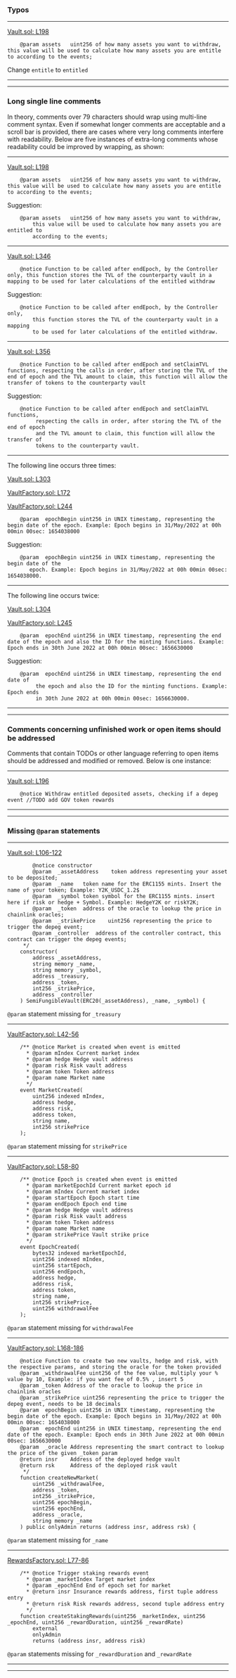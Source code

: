### Typos
___
[Vault.sol: L198](https://github.com/code-423n4/2022-09-y2k-finance/blob/2175c044af98509261e4147edeb48e1036773771/src/Vault.sol#L198)
```solidity
    @param assets   uint256 of how many assets you want to withdraw, this value will be used to calculate how many assets you are entitle to according to the events;
```
Change `entitle` to `entitled`
___
___

### Long single line comments 
In theory, comments over 79 characters should wrap using multi-line comment syntax. Even if somewhat longer comments are acceptable and a scroll bar is provided, there are cases where very long comments interfere with readability. Below are five instances of extra-long comments whose readability could be improved by wrapping, as shown:
___
[Vault.sol: L198](https://github.com/code-423n4/2022-09-y2k-finance/blob/2175c044af98509261e4147edeb48e1036773771/src/Vault.sol#L198)
```solidity
    @param assets   uint256 of how many assets you want to withdraw, this value will be used to calculate how many assets you are entitle to according to the events;
```
Suggestion:
```solidity
    @param assets   uint256 of how many assets you want to withdraw,
        this value will be used to calculate how many assets you are entitled to
        according to the events;
```
___
[Vault.sol: L346](https://github.com/code-423n4/2022-09-y2k-finance/blob/2175c044af98509261e4147edeb48e1036773771/src/Vault.sol#L346)
```solidity
    @notice Function to be called after endEpoch, by the Controller only, this function stores the TVL of the counterparty vault in a mapping to be used for later calculations of the entitled withdraw
```
Suggestion:
```solidity
    @notice Function to be called after endEpoch, by the Controller only, 
        this function stores the TVL of the counterparty vault in a mapping 
        to be used for later calculations of the entitled withdraw.
```
___
[Vault.sol: L356](https://github.com/code-423n4/2022-09-y2k-finance/blob/2175c044af98509261e4147edeb48e1036773771/src/Vault.sol#L356)
```solidity
    @notice Function to be called after endEpoch and setClaimTVL functions, respecting the calls in order, after storing the TVL of the end of epoch and the TVL amount to claim, this function will allow the transfer of tokens to the counterparty vault
```
Suggestion:
```solidity
    @notice Function to be called after endEpoch and setClaimTVL functions, 
         respecting the calls in order, after storing the TVL of the end of epoch
         and the TVL amount to claim, this function will allow the transfer of
         tokens to the counterparty vault.
```
___
The following line occurs three times:

[Vault.sol: L303](https://github.com/code-423n4/2022-09-y2k-finance/blob/2175c044af98509261e4147edeb48e1036773771/src/Vault.sol#L303)

[VaultFactory.sol: L172](https://github.com/code-423n4/2022-09-y2k-finance/blob/2175c044af98509261e4147edeb48e1036773771/src/VaultFactory.sol#L172)

[VaultFactory.sol: L244](https://github.com/code-423n4/2022-09-y2k-finance/blob/2175c044af98509261e4147edeb48e1036773771/src/VaultFactory.sol#L244)
```solidity
    @param  epochBegin uint256 in UNIX timestamp, representing the begin date of the epoch. Example: Epoch begins in 31/May/2022 at 00h 00min 00sec: 1654038000
```
Suggestion:
```solidity
    @param  epochBegin uint256 in UNIX timestamp, representing the begin date of the
       epoch. Example: Epoch begins in 31/May/2022 at 00h 00min 00sec: 1654038000.
```
___
The following line occurs twice:

[Vault.sol: L304](https://github.com/code-423n4/2022-09-y2k-finance/blob/2175c044af98509261e4147edeb48e1036773771/src/Vault.sol#L304)

[VaultFactory.sol: L245](https://github.com/code-423n4/2022-09-y2k-finance/blob/2175c044af98509261e4147edeb48e1036773771/src/VaultFactory.sol#L245)
```solidity
    @param  epochEnd uint256 in UNIX timestamp, representing the end date of the epoch and also the ID for the minting functions. Example: Epoch ends in 30th June 2022 at 00h 00min 00sec: 1656630000
```
Suggestion:
```solidity
    @param  epochEnd uint256 in UNIX timestamp, representing the end date of
         the epoch and also the ID for the minting functions. Example: Epoch ends
         in 30th June 2022 at 00h 00min 00sec: 1656630000.
```
___
___

### Comments concerning unfinished work or open items should be addressed
Comments that contain TODOs or other language referring to open items should be addressed and modified or removed. Below is one instance:
___
[Vault.sol: L196](https://github.com/code-423n4/2022-09-y2k-finance/blob/2175c044af98509261e4147edeb48e1036773771/src/Vault.sol#L196)
```solidity
    @notice Withdraw entitled deposited assets, checking if a depeg event //TODO add GOV token rewards
```
___
___

### Missing `@param` statements
___
[Vault.sol: L106-122](https://github.com/code-423n4/2022-09-y2k-finance/blob/2175c044af98509261e4147edeb48e1036773771/src/Vault.sol#L106-L122)
```solidity
        @notice constructor
        @param  _assetAddress    token address representing your asset to be deposited;
        @param  _name   token name for the ERC1155 mints. Insert the name of your token; Example: Y2K_USDC_1.2$
        @param  _symbol token symbol for the ERC1155 mints. insert here if risk or hedge + Symbol. Example: HedgeY2K or riskY2K;
        @param  _token  address of the oracle to lookup the price in chainlink oracles;
        @param  _strikePrice    uint256 representing the price to trigger the depeg event;
        @param _controller  address of the controller contract, this contract can trigger the depeg events;
     */
    constructor(
        address _assetAddress,
        string memory _name,
        string memory _symbol,
        address _treasury,
        address _token,
        int256 _strikePrice,
        address _controller
    ) SemiFungibleVault(ERC20(_assetAddress), _name, _symbol) {
```
`@param` statement missing for `_treasury`
___
[VaultFactory.sol: L42-56](https://github.com/code-423n4/2022-09-y2k-finance/blob/2175c044af98509261e4147edeb48e1036773771/src/VaultFactory.sol#L42-L56)
```solidity
    /** @notice Market is created when event is emitted
      * @param mIndex Current market index
      * @param hedge Hedge vault address
      * @param risk Risk vault address
      * @param token Token address
      * @param name Market name
      */ 
    event MarketCreated(
        uint256 indexed mIndex,
        address hedge,
        address risk,
        address token,
        string name,
        int256 strikePrice
    );
```
`@param` statement missing for `strikePrice`
___
[VaultFactory.sol: L58-80](https://github.com/code-423n4/2022-09-y2k-finance/blob/2175c044af98509261e4147edeb48e1036773771/src/VaultFactory.sol#L58-L80)
```solidity
    /** @notice Epoch is created when event is emitted
      * @param marketEpochId Current market epoch id
      * @param mIndex Current market index
      * @param startEpoch Epoch start time
      * @param endEpoch Epoch end time
      * @param hedge Hedge vault address
      * @param risk Risk vault address
      * @param token Token address
      * @param name Market name
      * @param strikePrice Vault strike price
      */
    event EpochCreated(
        bytes32 indexed marketEpochId,
        uint256 indexed mIndex,
        uint256 startEpoch,
        uint256 endEpoch,
        address hedge,
        address risk,
        address token,
        string name,
        int256 strikePrice,
        uint256 withdrawalFee
    );
```
`@param` statement missing for `withdrawalFee`
___
[VaultFactory.sol: L168-186](https://github.com/code-423n4/2022-09-y2k-finance/blob/2175c044af98509261e4147edeb48e1036773771/src/VaultFactory.sol#L168-L186)
```solidity
    @notice Function to create two new vaults, hedge and risk, with the respective params, and storing the oracle for the token provided
    @param _withdrawalFee uint256 of the fee value, multiply your % value by 10, Example: if you want fee of 0.5% , insert 5
    @param _token Address of the oracle to lookup the price in chainlink oracles
    @param _strikePrice uint256 representing the price to trigger the depeg event, needs to be 18 decimals
    @param  epochBegin uint256 in UNIX timestamp, representing the begin date of the epoch. Example: Epoch begins in 31/May/2022 at 00h 00min 00sec: 1654038000
    @param  epochEnd uint256 in UNIX timestamp, representing the end date of the epoch. Example: Epoch ends in 30th June 2022 at 00h 00min 00sec: 1656630000
    @param  _oracle Address representing the smart contract to lookup the price of the given _token param
    @return insr    Address of the deployed hedge vault
    @return rsk     Address of the deployed risk vault
     */
    function createNewMarket(
        uint256 _withdrawalFee,
        address _token,
        int256 _strikePrice,
        uint256 epochBegin,
        uint256 epochEnd,
        address _oracle,
        string memory _name
    ) public onlyAdmin returns (address insr, address rsk) {
```
`@param` statement missing for `_name`
___
[RewardsFactory.sol: L77-86](https://github.com/code-423n4/2022-09-y2k-finance/blob/2175c044af98509261e4147edeb48e1036773771/src/rewards/RewardsFactory.sol#L77-L86)
```solidity
    /** @notice Trigger staking rewards event
      * @param _marketIndex Target market index
      * @param _epochEnd End of epoch set for market
      * @return insr Insurance rewards address, first tuple address entry 
      * @return risk Risk rewards address, second tuple address entry 
      */
    function createStakingRewards(uint256 _marketIndex, uint256 _epochEnd, uint256 _rewardDuration, uint256 _rewardRate)
        external
        onlyAdmin
        returns (address insr, address risk)
```
`@param` statements missing for `_rewardDuration` and `_rewardRate`
___
___